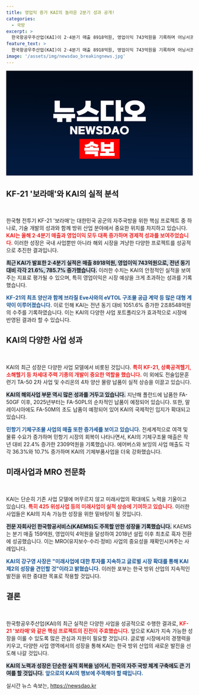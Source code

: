```yaml
---
title: 영업익 증가 KAI의 놀라운 2분기 성과 공개!
categories:
  - 국방
excerpt: >
  한국항공우주산업(KAI)이 2·4분기 매출 8918억원, 영업이익 743억원을 기록하며 어닝서프라이즈를 달성했습니다. 국내외 대형사업 계약과 민항기 시장 회복이 실적 개선을 이끌었으며, 글로벌 시장 확대를 통해 지속적인 성장 예고! 클릭 유도!
feature_text: >
  한국항공우주산업(KAI)이 2·4분기 매출 8918억원, 영업이익 743억원을 기록하며 어닝서프라이즈를 달성했습니다. 국내외 대형사업 계약과 민항기 시장 회복이 실적 개선을 이끌었으며, 글로벌 시장 확대를 통해 지속적인 성장 예고! 클릭 유도!
image: '/assets/img/newsdao_breakingnews.jpg'
---
```


<p><img src="/assets/img/newsdao_breakingnews.jpg" alt="cryptoinkorea 속보" /></p>

<h2 data-ke-size="size26">KF-21 '보라매'와 KAI의 실적 분석</h2>

<p data-ke-size="size16">&nbsp;</p>

<p>한국형 전투기 KF-21 '보라매'는 대한민국 공군의 자주국방을 위한 핵심 프로젝트 중 하나로, 기술 개발의 성과와 함께 방위 산업 분야에서 중요한 위치를 차지하고 있습니다. <b><span style="color: #ee2323;">KAI는 올해 2·4분기 매출과 영업이익 모두 대폭 증가하며 경제적 성과를 보여주었습니다.</span></b> 이러한 성장은 국내 사업뿐만 아니라 해외 시장을 겨냥한 다양한 프로젝트를 성공적으로 추진한 결과입니다.</p>

<p><b><span style="background-color: #21538527;">최근 KAI가 발표한 2·4분기 실적은 매출 8918억원, 영업이익 743억원으로, 전년 동기 대비 각각 21.6%, 785.7% 증가했습니다.</span></b> 이러한 수치는 KAI의 안정적인 실적을 보여주는 지표로 평가될 수 있으며, 특히 영업이익은 시장 예상을 크게 초과하는 성과를 기록했습니다. </p>

<p><b><span style="color: #1a5490;">KF-21의 최초 양산과 함께 브라질 Eve사와의 eVTOL 구조물 공급 계약 등 많은 대형 계약이 이루어졌습니다.</span></b> 이로 인해 KAI는 전년 동기 대비 1051.6% 증가한 2조8548억원의 수주를 기록하였습니다. 이는 KAI의 다양한 사업 포트폴리오가 효과적으로 시장에 반영된 결과라 할 수 있습니다.</p>

<h2 data-ke-size="size26">KAI의 다양한 사업 성과</h2>

<p data-ke-size="size16">&nbsp;</p>

<p>KAI의 최근 성장은 다양한 사업 모델에서 비롯된 것입니다. <b><span style="color: #ee2323;">특히 KF-21, 상륙공격헬기, 소해헬기 등 차세대 주력 기종의 개발이 중요한 역할을 했습니다.</span></b> 이 외에도 전술입문훈련기 TA-50 2차 사업 및 수리온의 4차 양산 물량 납품이 실적 상승을 이끌고 있습니다.</p>

<p><b><span style="background-color: #21538527;">KAI의 해외사업 부문 역시 많은 성과를 거두고 있습니다.</span></b> 지난해 폴란드에 납품한 FA-50GF 이후, 2025년부터는 FA-50PL의 순차적인 납품이 예정되어 있습니다. 또한, 말레이시아에도 FA-50M의 초도 납품이 예정되어 있어 KAI의 국제적인 입지가 확대되고 있습니다.</p>

<p><b><span style="color: #1a5490;">민항기 기체구조물 사업의 매출 또한 증가세를 보이고 있습니다.</span></b> 전세계적으로 여객 및 물류 수요가 증가하며 민항기 시장의 회복이 나타나면서, KAI의 기체구조물 매출은 작년 대비 22.4% 증가한 2309억원을 기록했습니다. 에어버스와 보잉의 사업 매출도 각각 36.3%와 10.7% 증가하며 KAI의 기체부품사업을 더욱 강화했습니다.</p>

<h2 data-ke-size="size26">미래사업과 MRO 전문화</h2>

<p data-ke-size="size16">&nbsp;</p>

<p>KAI는 단순히 기존 사업 모델에 머무르지 않고 미래사업의 확대에도 노력을 기울이고 있습니다. <b><span style="color: #ee2323;">특히 425 위성사업 등의 미래사업이 실적 상승에 기여하고 있습니다.</span></b> 이러한 사업들은 KAI의 지속 가능한 성장을 위한 밑바탕이 될 것입니다.</p>

<p><b><span style="background-color: #21538527;">전문 자회사인 한국항공서비스(KAEMS)도 주목할 만한 성장을 기록했습니다.</span></b> KAEMS는 분기 매출 159억원, 영업이익 4억원을 달성하여 2018년 설립 이후 최초로 흑자 전환에 성공했습니다. 이는 MRO(유지보수·수리·정비) 사업의 중요성을 재확인시켜주는 사례입니다.</p>

<p><b><span style="color: #1a5490;">KAI의 강구영 사장은 "미래사업에 대한 투자를 지속하고 글로벌 시장 확대를 통해 KAI 제2의 성장을 견인할 것"이라고 밝혔습니다.</span></b> 이러한 포부는 한국 방위 산업의 지속적인 발전을 위한 중대한 목표로 작용할 것입니다.</p>

<h2 data-ke-size="size26">결론</h2>

<p data-ke-size="size16">&nbsp;</p>

<p>한국항공우주산업(KAI)의 최근 실적은 다양한 사업을 성공적으로 수행한 결과로, <b><span style="color: #ee2323;">KF-21 '보라매'와 같은 핵심 프로젝트의 진전이 주효했습니다.</span></b> 앞으로 KAI가 지속 가능한 성장을 이룰 수 있도록 많은 관심과 지원이 필요할 것입니다. 글로벌 시장에서의 경쟁력을 키우고, 다양한 사업 영역에서의 성장을 통해 KAI는 한국 방위 산업의 새로운 발전을 선도해 나갈 것입니다. </p>

<p><b><span style="background-color: #21538527;">KAI의 노력과 성장은 단순한 실적 회복을 넘어서, 한국의 자주 국방 체계 구축에도 큰 기여를 할 것입니다.</span></b> <b><span style="color: #1a5490;">앞으로의 KAI의 행보에 주목해야 할 때입니다.</span></b></p>

<p data-ke-size="size16"></p>
실시간 뉴스 속보는, <a href="https://newsdao.kr" rel="dofollow">https://newsdao.kr</a>


